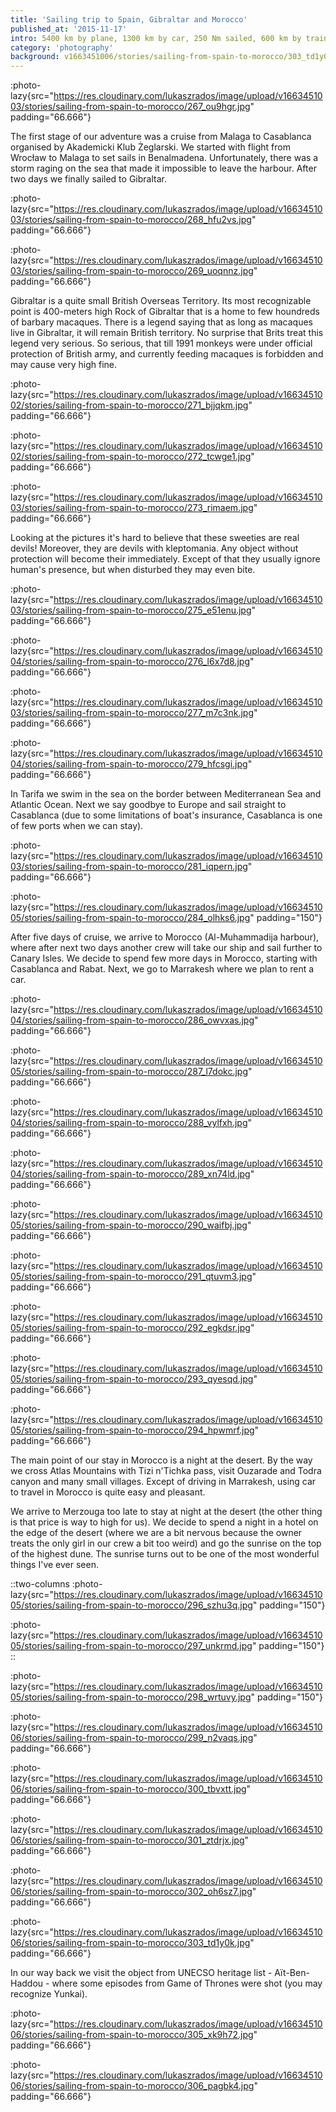 ```yaml
---
title: 'Sailing trip to Spain, Gibraltar and Morocco'
published_at: '2015-11-17'
intro: 5400 km by plane, 1300 km by car, 250 Nm sailed, 600 km by train, several taxi courses and many kilometers by foot. During 15 days we visited 5 countries on two continents. I invite you to take this trip with us and see some photos!
category: 'photography'
background: v1663451006/stories/sailing-from-spain-to-morocco/303_td1y0k.jpg
---
```


:photo-lazy{src="https://res.cloudinary.com/lukaszrados/image/upload/v1663451003/stories/sailing-from-spain-to-morocco/267_ou9hgr.jpg" padding="66.666"}

The first stage of our adventure was a cruise from Malaga to Casablanca organised by Akademicki Klub Żeglarski. We started with flight from Wrocław to Malaga to set sails in Benalmadena. Unfortunately, there was a storm raging on the sea that made it impossible to leave the harbour. After two days we finally sailed to Gibraltar.

:photo-lazy{src="https://res.cloudinary.com/lukaszrados/image/upload/v1663451003/stories/sailing-from-spain-to-morocco/268_hfu2vs.jpg" padding="66.666"}

:photo-lazy{src="https://res.cloudinary.com/lukaszrados/image/upload/v1663451003/stories/sailing-from-spain-to-morocco/269_uoqnnz.jpg" padding="66.666"}

Gibraltar is a quite small British Overseas Territory. Its most recognizable point is 400-meters high Rock of Gibraltar that is a home to few houndreds of barbary macaques. There is a legend saying that as long as macaques live in Gibraltar, it will remain British territory. No surprise that Brits treat this legend very serious. So serious, that till 1991 monkeys were under official protection of British army, and currently feeding macaques is forbidden and may cause very high fine.

:photo-lazy{src="https://res.cloudinary.com/lukaszrados/image/upload/v1663451002/stories/sailing-from-spain-to-morocco/271_bjjqkm.jpg" padding="66.666"}

:photo-lazy{src="https://res.cloudinary.com/lukaszrados/image/upload/v1663451002/stories/sailing-from-spain-to-morocco/272_tcwge1.jpg" padding="66.666"}

:photo-lazy{src="https://res.cloudinary.com/lukaszrados/image/upload/v1663451003/stories/sailing-from-spain-to-morocco/273_rimaem.jpg" padding="66.666"}

Looking at the pictures it's hard to believe that these sweeties are real devils! Moreover, they are devils with kleptomania. Any object without protection will become their immediately. Except of that they usually ignore human's presence, but when disturbed they may even bite.

:photo-lazy{src="https://res.cloudinary.com/lukaszrados/image/upload/v1663451003/stories/sailing-from-spain-to-morocco/275_e51enu.jpg" padding="66.666"}

:photo-lazy{src="https://res.cloudinary.com/lukaszrados/image/upload/v1663451004/stories/sailing-from-spain-to-morocco/276_l6x7d8.jpg" padding="66.666"}

:photo-lazy{src="https://res.cloudinary.com/lukaszrados/image/upload/v1663451003/stories/sailing-from-spain-to-morocco/277_m7c3nk.jpg" padding="66.666"}

:photo-lazy{src="https://res.cloudinary.com/lukaszrados/image/upload/v1663451004/stories/sailing-from-spain-to-morocco/279_hfcsgi.jpg" padding="66.666"}

In Tarifa we swim in the sea on the border between Mediterranean Sea and Atlantic Ocean. Next we say goodbye to Europe and sail straight to Casablanca (due to some limitations of boat's insurance, Casablanca is one of few ports when we can stay).

:photo-lazy{src="https://res.cloudinary.com/lukaszrados/image/upload/v1663451003/stories/sailing-from-spain-to-morocco/281_iqpern.jpg" padding="66.666"}

:photo-lazy{src="https://res.cloudinary.com/lukaszrados/image/upload/v1663451005/stories/sailing-from-spain-to-morocco/284_olhks6.jpg" padding="150"}

After five days of cruise, we arrive to Morocco (Al-Muhammadija harbour), where after next two days another crew will take our ship and sail further to Canary Isles. We decide to spend few more days in Morocco, starting with Casablanca and Rabat. Next, we go to Marrakesh where we plan to rent a car.

:photo-lazy{src="https://res.cloudinary.com/lukaszrados/image/upload/v1663451004/stories/sailing-from-spain-to-morocco/286_owvxas.jpg" padding="66.666"}

:photo-lazy{src="https://res.cloudinary.com/lukaszrados/image/upload/v1663451005/stories/sailing-from-spain-to-morocco/287_l7dokc.jpg" padding="66.666"}

:photo-lazy{src="https://res.cloudinary.com/lukaszrados/image/upload/v1663451004/stories/sailing-from-spain-to-morocco/288_vylfxh.jpg" padding="66.666"}

:photo-lazy{src="https://res.cloudinary.com/lukaszrados/image/upload/v1663451004/stories/sailing-from-spain-to-morocco/289_xn74ld.jpg" padding="66.666"}

:photo-lazy{src="https://res.cloudinary.com/lukaszrados/image/upload/v1663451005/stories/sailing-from-spain-to-morocco/290_waifbj.jpg" padding="66.666"}

:photo-lazy{src="https://res.cloudinary.com/lukaszrados/image/upload/v1663451005/stories/sailing-from-spain-to-morocco/291_qtuvm3.jpg" padding="66.666"}

:photo-lazy{src="https://res.cloudinary.com/lukaszrados/image/upload/v1663451005/stories/sailing-from-spain-to-morocco/292_egkdsr.jpg" padding="66.666"}

:photo-lazy{src="https://res.cloudinary.com/lukaszrados/image/upload/v1663451005/stories/sailing-from-spain-to-morocco/293_qyesqd.jpg" padding="66.666"}

:photo-lazy{src="https://res.cloudinary.com/lukaszrados/image/upload/v1663451005/stories/sailing-from-spain-to-morocco/294_hpwmrf.jpg" padding="66.666"}

The main point of our stay in Morocco is a night at the desert. By the way we cross Atlas Mountains with Tizi n'Tichka pass, visit Ouzarade and Todra canyon and many small villages. Except of driving in Marrakesh, using car to travel in Morocco is quite easy and pleasant.

We arrive to Merzouga too late to stay at night at the desert (the other thing is that price is way to high for us). We decide to spend a night in a hotel on the edge of the desert (where we are a bit nervous because the owner treats the only girl in our crew a bit too weird) and go the sunrise on the top of the highest dune. The sunrise turns out to be one of the most wonderful things I've ever seen.

::two-columns
:photo-lazy{src="https://res.cloudinary.com/lukaszrados/image/upload/v1663451005/stories/sailing-from-spain-to-morocco/296_szhu3q.jpg" padding="150"}

:photo-lazy{src="https://res.cloudinary.com/lukaszrados/image/upload/v1663451005/stories/sailing-from-spain-to-morocco/297_unkrmd.jpg" padding="150"}
::

:photo-lazy{src="https://res.cloudinary.com/lukaszrados/image/upload/v1663451005/stories/sailing-from-spain-to-morocco/298_wrtuvy.jpg" padding="150"}

:photo-lazy{src="https://res.cloudinary.com/lukaszrados/image/upload/v1663451006/stories/sailing-from-spain-to-morocco/299_n2vaqs.jpg" padding="66.666"}

:photo-lazy{src="https://res.cloudinary.com/lukaszrados/image/upload/v1663451006/stories/sailing-from-spain-to-morocco/300_tbvxtt.jpg" padding="66.666"}

:photo-lazy{src="https://res.cloudinary.com/lukaszrados/image/upload/v1663451006/stories/sailing-from-spain-to-morocco/301_ztdrjx.jpg" padding="66.666"}

:photo-lazy{src="https://res.cloudinary.com/lukaszrados/image/upload/v1663451006/stories/sailing-from-spain-to-morocco/302_oh6sz7.jpg" padding="66.666"}

:photo-lazy{src="https://res.cloudinary.com/lukaszrados/image/upload/v1663451006/stories/sailing-from-spain-to-morocco/303_td1y0k.jpg" padding="66.666"}

In our way back we visit the object from UNECSO heritage list - Aït-Ben-Haddou - where some episodes from Game of Thrones were shot (you may recognize Yunkai).

:photo-lazy{src="https://res.cloudinary.com/lukaszrados/image/upload/v1663451006/stories/sailing-from-spain-to-morocco/305_xk9h72.jpg" padding="66.666"}

:photo-lazy{src="https://res.cloudinary.com/lukaszrados/image/upload/v1663451006/stories/sailing-from-spain-to-morocco/306_pagbk4.jpg" padding="66.666"}
